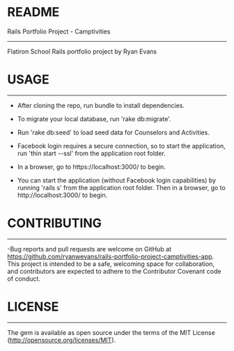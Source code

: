 # README

Rails Portfolio Project - Camptivities
_______________________________________________________________________________________________________________

Flatiron School Rails portfolio project by Ryan Evans



# USAGE
_______________________________________________________________________________________________________________
- After cloning the repo, run bundle to install dependencies.
- To migrate your local database, run 'rake db:migrate'.
- Run 'rake db:seed' to load seed data for Counselors and Activities.
- Facebook login requires a secure connection, so to start the application, run 'thin start --ssl' from the application root folder.
- In a browser, go to https://localhost:3000/ to begin.

- You can start the application (without Facebook login capabilities) by running 'rails s' from the application root folder. Then in a browser, go to http://localhost:3000/ to begin.



# CONTRIBUTING
_______________________________________________________________________________________________________________
-Bug reports and pull requests are welcome on GitHub at https://github.com/ryanwevans/rails-portfolio-project-camptivities-app. This project is intended to be a safe, welcoming space for collaboration, and contributors are expected to adhere to the Contributor Covenant code of conduct.



# LICENSE
_______________________________________________________________________________________________________________
The gem is available as open source under the terms of the MIT License (http://opensource.org/licenses/MIT).
